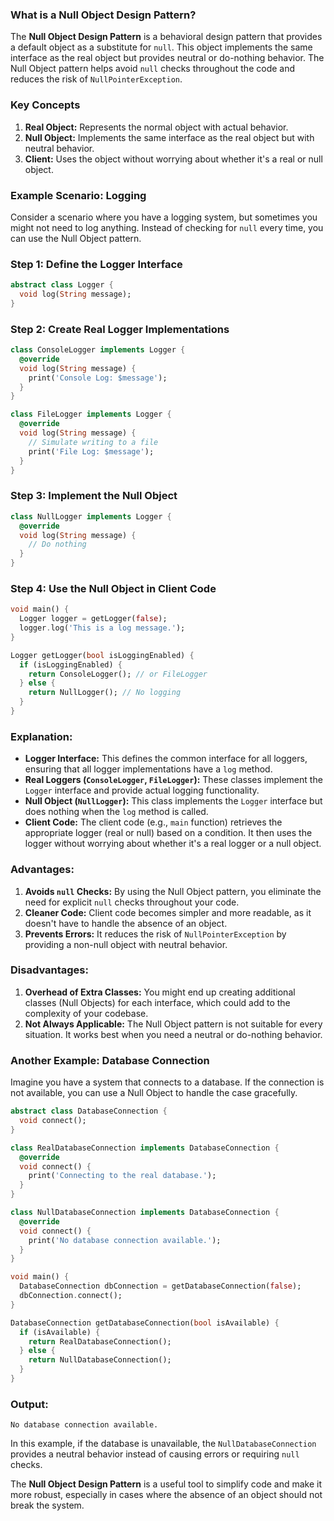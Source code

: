 ### **What is a Null Object Design Pattern?**


The **Null Object Design Pattern** is a behavioral design pattern that provides a default object as a substitute for `null`. This object implements the same interface as the real object but provides neutral or do-nothing behavior. The Null Object pattern helps avoid `null` checks throughout the code and reduces the risk of `NullPointerException`.

### Key Concepts
1. **Real Object:** Represents the normal object with actual behavior.
2. **Null Object:** Implements the same interface as the real object but with neutral behavior.
3. **Client:** Uses the object without worrying about whether it's a real or null object.

### Example Scenario: Logging

Consider a scenario where you have a logging system, but sometimes you might not need to log anything. Instead of checking for `null` every time, you can use the Null Object pattern.

### Step 1: Define the Logger Interface

```dart
abstract class Logger {
  void log(String message);
}
```

### Step 2: Create Real Logger Implementations

```dart
class ConsoleLogger implements Logger {
  @override
  void log(String message) {
    print('Console Log: $message');
  }
}

class FileLogger implements Logger {
  @override
  void log(String message) {
    // Simulate writing to a file
    print('File Log: $message');
  }
}
```

### Step 3: Implement the Null Object

```dart
class NullLogger implements Logger {
  @override
  void log(String message) {
    // Do nothing
  }
}
```

### Step 4: Use the Null Object in Client Code

```dart
void main() {
  Logger logger = getLogger(false);
  logger.log('This is a log message.');
}

Logger getLogger(bool isLoggingEnabled) {
  if (isLoggingEnabled) {
    return ConsoleLogger(); // or FileLogger
  } else {
    return NullLogger(); // No logging
  }
}
```

### Explanation:

- **Logger Interface:** This defines the common interface for all loggers, ensuring that all logger implementations have a `log` method.
- **Real Loggers (`ConsoleLogger`, `FileLogger`):** These classes implement the `Logger` interface and provide actual logging functionality.
- **Null Object (`NullLogger`):** This class implements the `Logger` interface but does nothing when the `log` method is called.
- **Client Code:** The client code (e.g., `main` function) retrieves the appropriate logger (real or null) based on a condition. It then uses the logger without worrying about whether it's a real logger or a null object.

### Advantages:
1. **Avoids `null` Checks:** By using the Null Object pattern, you eliminate the need for explicit `null` checks throughout your code.
2. **Cleaner Code:** Client code becomes simpler and more readable, as it doesn't have to handle the absence of an object.
3. **Prevents Errors:** It reduces the risk of `NullPointerException` by providing a non-null object with neutral behavior.

### Disadvantages:
1. **Overhead of Extra Classes:** You might end up creating additional classes (Null Objects) for each interface, which could add to the complexity of your codebase.
2. **Not Always Applicable:** The Null Object pattern is not suitable for every situation. It works best when you need a neutral or do-nothing behavior.

### Another Example: Database Connection

Imagine you have a system that connects to a database. If the connection is not available, you can use a Null Object to handle the case gracefully.

```dart
abstract class DatabaseConnection {
  void connect();
}

class RealDatabaseConnection implements DatabaseConnection {
  @override
  void connect() {
    print('Connecting to the real database.');
  }
}

class NullDatabaseConnection implements DatabaseConnection {
  @override
  void connect() {
    print('No database connection available.');
  }
}

void main() {
  DatabaseConnection dbConnection = getDatabaseConnection(false);
  dbConnection.connect();
}

DatabaseConnection getDatabaseConnection(bool isAvailable) {
  if (isAvailable) {
    return RealDatabaseConnection();
  } else {
    return NullDatabaseConnection();
  }
}
```

### Output:
```
No database connection available.
```

In this example, if the database is unavailable, the `NullDatabaseConnection` provides a neutral behavior instead of causing errors or requiring `null` checks.

The **Null Object Design Pattern** is a useful tool to simplify code and make it more robust, especially in cases where the absence of an object should not break the system.
